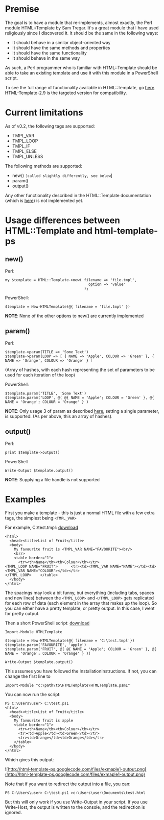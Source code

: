 

# Premise #

The goal is to have a module that re-implements, almost exactly, the Perl module HTML::Template by Sam Tregar. It's a great module that I have used religiously since I discovered it. It should be the same in the following ways:

  * It should behave in a similar object-oriented way
  * It should have the same methods and properties
  * It should have the same functionality
  * It should behave in the same way

As such, a Perl programmer who is familiar with HTML::Template should be able to take an existing template and use it with this module in a PowerShell script.

To see the full range of functionality available in HTML::Template, go [here](http://search.cpan.org/~samtregar/HTML-Template-2.9/Template.pm). HTML-Template-2.9 is the targeted version for compatibility.

# Current limitations #

As of v0.2, the following tags are supported:

  * TMPL\_VAR
  * TMPL\_LOOP
  * TMPL\_IF
  * TMPL\_ELSE
  * TMPL\_UNLESS

The following methods are supported:

  * new() `[called slightly differently, see below`]
  * param()
  * output()

Any other functionality described in the HTML::Template documentation (which is [here](http://search.cpan.org/~samtregar/HTML-Template-2.9/Template.pm)) is not implemented yet.

# Usage differences between HTML::Template and html-template-ps #

## new() ##

Perl:
```
my $template = HTML::Template->new( filename => 'file.tmpl', 
                                      option => 'value' 
                                    );
```

PowerShell:
```
$template = New-HTMLTemplate(@{ filename = 'file.tmpl' })
```
**NOTE**: None of the other options to new() are currently implemented

## param() ##

Perl:
```
$template->param(TITLE => 'Some Text')
$template->param(LOOP => [ { NAME => 'Apple', COLOUR => 'Green' }, { NAME => 'Orange', COLOUR => 'Orange' } ]
```
(Array of hashes, with each hash representing the set of parameters to be used for each iteration of the loop)

PowerShell:
```
$template.param('TITLE', 'Some Text')
$template.param('LOOP', @( @{ NAME = 'Apple'; COLOUR = 'Green' }, @{ NAME = 'Orange'; COLOUR = 'Orange' } )
```
**NOTE**: Only usage 3 of param as described [here](http://search.cpan.org/~samtregar/HTML-Template-2.9/Template.pm#param()), setting a single parameter, is supported.
(As per above, this an array of hashes).

## output() ##

Perl:
```
print $template->output()
```

PowerShell
```
Write-Output $template.output()
```
**NOTE**: Supplying a file handle is not supported

# Examples #

First you make a template - this is just a normal HTML file with a few extra tags, the simplest being `<TMPL_VAR>`

For example, C:\test.tmpl: [download](http://code.google.com/p/html-template-ps/downloads/detail?name=test.tmpl&can=2&q=)
```
<html>
  <head><title>List of Fruit</title>
  <body>
    My favourite fruit is <TMPL_VAR NAME="FAVOURITE"><br/>
    <br/>
    <table border="1">
      <tr><th>Name</th><th>Colour</th></tr>
<TMPL_LOOP NAME="FRUIT">      <tr><td><TMPL_VAR NAME="NAME"></td><td><TMPL_VAR NAME="COLOUR"></td></tr>
</TMPL_LOOP>    </table>
  </body>
</html>
```
The spacings may look a bit funny, but everything (including tabs, spaces and new lines) between the `<TMPL_LOOP>` and `</TMPL_LOOP>` gets replicated for each row of data (each element in the array that makes up the loop). So you can either have a pretty template, or pretty output. In this case, I went for pretty output.

Then a short PowerShell script: [download](http://code.google.com/p/html-template-ps/downloads/detail?name=test.ps1&can=2&q=)
```
Import-Module HTMLTemplate

$template = New-HTMLTemplate(@{ filename = 'C:\test.tmpl'})
$template.param('FAVOURITE', 'apple')
$template.param('FRUIT', @( @{ NAME = 'Apple'; COLOUR = 'Green' }, @{ NAME = 'Orange'; COLOUR = 'Orange' } ))

Write-Output $template.output()
```
This assumes you have followed the InstallationInstructions. If not, you can change the first line to
```
Import-Module "c:\path\to\HTMLTemplate\HTMLTemplate.psm1"
```

You can now run the script:
```
PS C:\Users\user> C:\test.ps1
<html>
  <head><title>List of Fruit</title>
  <body>
    My favourite fruit is apple
    <table border="1">
      <tr><th>Name</th><th>Colour>/th></tr>
      <tr><td>Apple</td><td>Green</td></tr>
      <tr><td>Orange</td><td>Orange</td></tr>
    </table>
  </body>
</html>
```

Which gives this output:

![http://html-template-ps.googlecode.com/files/exmaple1-output.png](http://html-template-ps.googlecode.com/files/exmaple1-output.png)

Note that if you want to redirect the output into a file, you can:
```
PS C:\Users\user> C:\test.ps1 >c:\Users\user\Documents\test.html
```
But this will only work if you use Write-Output in your script. If you use Write-Host, the output is written to the console, and the redirection is ignored.